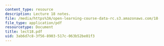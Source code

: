 ```yaml
---
content_type: resource
description: Lecture 18 notes.
file: /media/https%3A/open-learning-course-data-rc.s3.amazonaws.com/18-409-behavior-of-algorithms-spring-2002/3ab6d7c83f568903517c063b52be01f3_lect18.pdf
file_type: application/pdf
resourcetype: Document
title: lect18.pdf
uid: 3ab6d7c8-3f56-8903-517c-063b52be01f3
---
```

